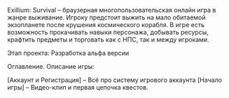 Exillium: Survival – браузерная многопользовательская онлайн игра в жанре выживание. Игроку предстоит выжить на мало обитаемой экзопланете после крушения космического корабля. В игре есть возможность прокачивать навыки персонажа, добывать ресурсы, крафтить предметы и торговать как с НПС, так и между игроками.

Этап проекта: Разработка альфа версии

Оглавление. Описание игры:

[Аккаунт и Регистрация] – Всё про систему игрового аккаунта
[Начало игры] – Видео-клип и первая цепочка квестов.
